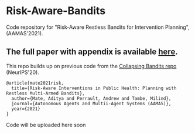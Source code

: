 # Risk-Aware-Bandits

Code repository for "Risk-Aware Restless Bandits for Intervention Planning", (AAMAS'2021). 
## The full paper with appendix is available [here](https://teamcore.seas.harvard.edu/files/teamcore/files/Risk-Aware-Bandits.pdf).

This repo builds up on previous code from the [Collapsing Bandits repo](https://github.com/AdityaMate/collapsing_bandits) (NeurIPS'20).  

```
@article{mate2021risk,
  title={Risk-Aware Interventions in Public Health: Planning with Restless Multi-Armed Bandits},
  author={Mate, Aditya and Perrault, Andrew and Tambe, Milind},
  journal={Autonomous Agents and Multii-Agent Systems (AAMAS)},
  year={2021}
}
```

Code will be uploaded here soon
